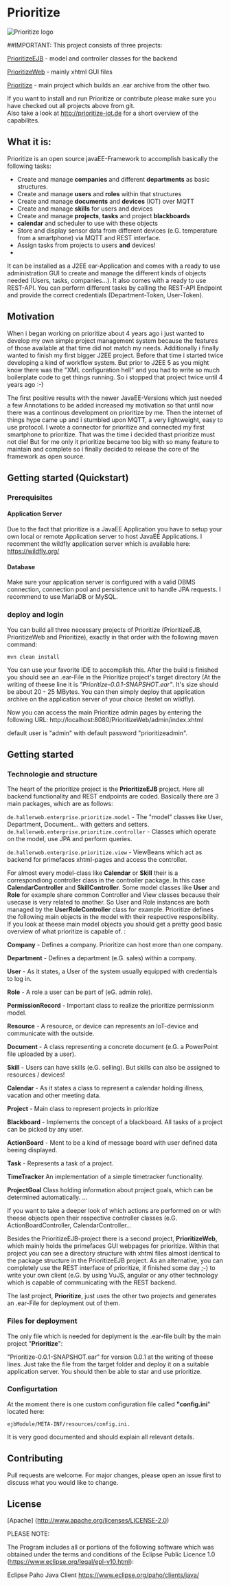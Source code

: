 # Prioritize

![Prioritize logo](http://www.prioritize-iot.de/logo.png)

##IMPORTANT: This project consists of three projects:

[PrioritizeEJB](https://github.com/phaller222/PrioritizeEJB.git) - model and controller classes for the backend

[PrioritizeWeb](https://github.com/phaller222/PrioritizeWeb.git) - mainly xhtml GUI files

[Prioritize](https://github.com/phaller222/Prioritize) - main project which builds an .ear archive from the other two.

If you want to install and run Prioritize or contribute please make sure you have checked out all projects above from git. 
<br/>Also take a look at http://prioritize-iot.de for a short overview of the capabilites.



## What it is:

Prioritize is an open source  javaEE-Framework to accomplish basically the following tasks:

* Create and manage **companies** and different **departments** as basic structures.
* Create and manage **users** and **roles** within that structures
* Create and manage **documents** and **devices** (IOT) over MQTT
* Create and manage **skills** for users and devices 
* Create and manage **projects**, **tasks** and project **blackboards**
* **calendar** and scheduler to use with these objects
* Store and display sensor data from different devices (e.G. temperature from a smartphone) via MQTT and REST interface.
* Assign tasks from projects to users **and** devices!
* 

It can be installed as a J2EE ear-Application and comes with a ready to use administration GUI to create and manage the different kinds of objects needed (Users, tasks, companies...).
It also comes with a ready to use REST-API. You can perform different tasks by calling the REST-API Endpoint and provide the correct credentials (Department-Token, User-Token).


## Motivation

When i began working on prioritize about 4 years ago i just wanted to develop my own simple project management system because the features of those available at that time did not match my needs. Additionally i finally wanted to finish my first bigger J2EE project. Before that time i started twice developing a kind of workflow system. But prior to J2EE 5 as you might know there was the "XML configuration hell" and you had to write so much boilerplate code to get things running. So i stopped that project twice until 4 years ago :-)

The first positive results with the newer JavaEE-Versions which just needed a few Annotations to be added increased my motivation so that until now there was a continous development on prioritize by me. 
Then the internet of things hype came up and i stumbled upon MQTT, a very lightweight, easy to use protocol. I wrote a connector for prioritize and connected my first smartphone to prioritize.
That was the time i decided thast prioritize must not die! But for me only it prioritize became too big with so many feature to maintain and complete so i finally decided to release the core of the framework as open source.

 
 

## Getting started (Quickstart)

### Prerequisites

#### Application Server
Due to the fact that prioritize is a JavaEE Application you have to setup your own local or remote Application server to host JavaEE Applications. I recomment the wildfly application server which is available here: https://wildfly.org/

#### Database
Make sure your application server is configured with a valid DBMS connection, connection pool and persisitence unit to handle JPA requests.
I recommend to use MariaDB or MySQL.

 


### deploy and login
You can build all three necessary projects of Prioritize (PrioritizeEJB, PrioritizeWeb and Prioritize), exactly in that order with the following maven command:

    mvn clean install

You can use your favorite IDE to accomplish this. After the build is finished you should see an .ear-File in the Prioritize project's target directory (At the writing of theese line it is *"Prioritize-0.0.1-SNAPSHOT.ear"*. It's size should be about 20 - 25 MBytes. You can then simply deploy that application archive on the application server of your choice (testet on wildfly).   

Now you can access the main Prioritize admin pages by entering the following URL:
http://localhost:8080/PrioritizeWeb/admin/index.xhtml
 
default user is "admin" with default password "prioritizeadmin". 


## Getting started 

### Technologie and structure
The heart of the prioritize project is the **PrioritizeEJB** project. Here all backend functionality and REST endpoints are coded. 
Basically there are 3 main packages, which are as follows: 

`de.hallerweb.enterprise.prioritize.model` - The "model" classes like User, Department, Document... 
											with getters and setters. 
`de.hallerweb.enterprise.prioritize.controller` - Classes which operate on the model, use JPA and perform queries.

`de.hallerweb.enterprise.prioritize.view` - ViewBeans which act as backend for primefaces xhtml-pages 
								     and access the controller. 

For almost every model-class like **Calendar** or **Skill** their is a correspondiong controller class in the controller package. In this case **CalendarController** and **SkillController**. Some model classes like **User** and **Role** for example share common Controller and View classes because their usecase is very related to another. So User and Role instances are both managed by the **UserRoleController** class for example. 
Prioritize defines the following main objects in the model with their respective responsibility. If you look at theese main model objects you should get a pretty good basic overview of what prioritize is capable of. :

**Company** - 				Defines a company. Prioritize can host more than one company.

**Department** - 			Defines a department (e.G. sales) within a company.	

**User** -					As it states, a User of the system usually equipped with credentials to log in.

**Role** - 					A role a user can be part of (eG. admin role).

**PermissionRecord** - 		Important class to realize the prioritize permissionm model.

**Resource** - 				A resource, or device can represents an IoT-device and communicate with the outside.	

**Document** - 				A class representing a concrete document (e.G. a PowerPoint file uploaded by a user).

**Skill** - 					Users can have skills (e.G. selling). But skills can also be assigned to resources / devices!

**Calendar** - 				As it states a class to represent a calendar holding illness, vacation and other meeting data. 

**Project** - 				Main class to represent projects in prioritize

**Blackboard** -				Implements the concept of a blackboard. All tasks of a project can be picked by any user. 

**ActionBoard** - 			Ment to be a kind of message board with user defined data beeing displayed.	

**Task** - 					Represents a task of a project.

**TimeTracker**				An implementation of a simple timetracker functionality.

**ProjectGoal**				Class holding information about project goals, which can be determined automatically.
...

If you want to take a deeper look of which actions are performed on or with theese objects open their respective controller classes (e.G. ActionBoardController, CalendarController... 

Besides the PrioritizeEJB-project there is a second project, **PrioritizeWeb**, which mainly holds the primefaces GUI webpages for prioritize. Within that project you can see a directory structure with xhtml files almost identical to the package structure in the PrioritizeEJB project. 
As an alternative, you can completely use the REST interface of prioritize, if finished some day ;-) to write your own client (e.G. by using VuJS, angular or any other technology which is capable of communicating with the REST backend. 

The last project, **Prioritize**, just uses the other two projects and generates an .ear-File for deployment out of them.


### Files for deployment

The only file which is needed for deplyment is the .ear-file built by the main project "**Prioritize**":

"Prioritize-0.0.1-SNAPSHOT.ear" for version 0.0.1 at the writing of theese lines. Just take the file from the target folder and deploy it on a suitable application server. You should then be able to star and use prioritize.

### Configurtation
At the moment there is one custom configuration file called **"config.ini**" located here:

    ejbModule/META-INF/resources/config.ini.

It is very good documented and should explain all relevant details. 


## Contributing
Pull requests are welcome. For major changes, please open an issue first to discuss what you would like to change.

## License
[Apache] (http://www.apache.org/licenses/LICENSE-2.0)

  PLEASE NOTE:
  
  The Program includes all or portions of the following software 
  which was obtained under the terms and conditions of the 
  Eclipse Public Licence 1.0  (https://www.eclipse.org/legal/epl-v10.html):
  
  Eclipse Paho Java Client https://www.eclipse.org/paho/clients/java/
